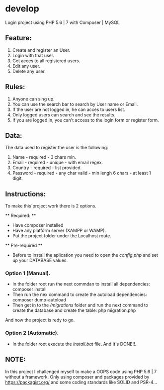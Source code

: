 # develop
Login project using PHP 5.6 | 7 with Composer | MySQL

## Feature:
1. Create and register an User.
2. Login with that user.
3. Get acces to all registered users.
4. Edit any user.
5. Delete any user.

## Rules:
1. Anyone can sing up.
2. You can use the search bar to search by User name or Email.
3. If the user are not logged in, he can acces to users list.
4. Only logged users can search and see the results.
5. If you are logged in, you can't access to the login form or register form.

## Data:
The data used to register the user is the following:
1. Name - required - 3 chars min.
2. Email - required - unique - with email regex.
3. Country - required - list provided.
4. Password - required - any char valid - min lengh 6 chars - at least 1 digit.

## Instructions:
To make this´project work there is 2 options.

** Required: **
- Have composer installed
- Have any platform server (XAMPP or WAMP).
- Put the project folder under the Localhost route.

** Pre-required **
- Before to install the aplication you need to open the *config.php* and set up your DATABASE values. 


### Option 1 (Manual).
- In the folder root run the next commdan to install all dependencies:
	composer install
- Then run the nex command to create the autoload dependencies:
	composer dump-autoload
- Then get in to the _/migrations_ folder and run the next command to create the database and create the table:
	php migration.php

And now the project is redy to go.

### Option 2 (Automatic).
- In the folder root execute the _install.bat_ file.
And It's DONE!!.


## NOTE:
In this project I challenged myself to make a OOPS code using PHP 5.6 | 7 without a framework. Only using composer and packages provided by https://packagist.org/ and some coding standards like SOLID and PSR-4...

